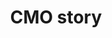 ---
title: CMO story
slug: cmo-story
description: "Ontdek hoe een CMO student groeit van een beginner tot een ervaren professional."
branding: "CMO"
thumbnail:
    url: "cmo-story/thumb.jpg"
    alt: "Het CMO verhaal"
blurred:
    url: "cmo-story/thumb-blur.jpg"
    alt: "Het CMO Verhaal"
intro: 
  - title: "CMO story"
    mobile:
      paragraph:
      - line: "Deze website bevat audio en video. Een optimale gebruikerservaring verkrijg je met een snelle internetverbinding."
    desktop:
      paragraph: 
      - line: "Deze website bevat audio en video. Een optimale gebruikerservaring verkrijg je met een snelle internetverbinding."
      - line: "Je kan zowel muiswiel als pijltjestoetsen gebruiken om te navigeren door het verhaal."
sections:
  - thumb: "slide01.png"
    text:
      position: "right"
      title: 
      - line: "CMO: een lovestory tussen creativiteit en technologie"
        color: "green"
        weight: "bold"
      paragraph:
      - line: "‘Crossmedia Ontwerp’ (CMO) is de afstudeerrichting waar visueel en creatief denken centraal staat, maar waar je evengoed inzicht verwerft in de technische uitvoermogelijkheden zodat je als afgestudeerde designer meteen inzetbaar bent in de boomende creatieve industrie."
    background:
      type: "video"
      url: "drone.mp4"
      gradient: "gradient right"
      mobile: "dark"
      mobile-still: "drone_bg_mobile.jpg"
  - thumb: "slide02.png"
    text:
      position: "left"
      title: 
      - line: "Wat doet een crossmedia-ontwerper"
        color: "pink"
        weight: "bold"
      paragraph:
      - line: "Crossmedia ontwerpers zorgen ervoor dat elke boodschap van een klant een ‘branded experience’ wordt. Huisstijlen ontwikkelen, flyers en magazines vormgeven, lay-out voor web en mobile of digitale bewerking van beelden behoren tot het takenpakket."
        color: "dark"
      - line: "Je leert je ideeën visualiseren met klassieke middelen zoals potlood en papier, maar ook om ze digitaal uit te werken met de meest recente grafische software."
        color: "dark"
    background:
      type: "image"
      url: "slide02.jpg"
      mobile: "light"
  - thumb: "slide03.png"
    text:
      position: "right"
      title: 
      - line: "Technische kennis"
        color: "blue"
        weight: "bold"
      paragraph:
      - line: "Hoe meer je als ontwerper de grafische en digitale uitvoermogelijkheden kent, hoe groter je technologische bagage is, hoe efficiënter je later je klanten zal kunnen bedienen. Maar evengoed zal de opleiding je nieuwsgierigheid aanwakkeren voor de nog onbekende techologieën van morgen."
    background:
      type: "video"
      url: "drukkerij.mp4, drukkerij.webm"
      gradient: "gradient right"
      mobile: "light"
      mobile-still: "drukkerij_mobile.jpg"
  - thumb: "slide04.png"
    text:
      position: "right"
      title: 
      - line: "Eerste jaar"
        color: "orange"
        weight: "bold"
      paragraph:
      - line: "Tijdens het eerste semester volgen alle GDM studenten eenzelfde programma. De competenties die je hierbij verwerft zijn voor alle toekomstige mediaprofessionals essentieel."
        color: "dark"
      - line: "Als CMO’er leg je hier je basis om later de meer complexe creatieve opdrachten te kunnen uitvoeren. Je leert over universele designprincipes en hoe die voor zowel voor web- als printdesigners de sleutel tot een goed ontwerp zijn."
        color: "dark"
    background:
      type: "image"
      url: "slide04.png"
      mobile: "light"
    stickers:
      mobile:
      - url: "navJ2.png"
        position: "bottom center"
        size: "xlarge"
      - url: "beest.gif"
        position: "left bottom"
        size: "xxxlarge"
      desktop:
      - url: "navJ2.png"
        position: "top center"
        size: "xlarge"
      - url: "beest.gif"
        position: "left midden"
        size: "xxlarge"
  - thumb: "slide05.png"
    text:
      position: "right"
      title: 
      - line: "Tweede jaar"
        color: "green"
        weight: "bold"
      paragraph:
      - line: "Vanaf het derde semester gaan we een versnelling hoger en worden de werkstukken complexer, het onderwerp van de briefings wordt realistischer en er wordt meer aandacht besteed aan het uitdenken van een sterk concept. User experience komt voor interactieve projecten op de voorgrond te staan."
    background:
      type: "image"
      url: "slide05.png"
      mobile: "dark"
    stickers:
     mobile:
     - url: "navJ2.png"
       position: "bottom center"
       size: "xlarge"
     desktop:
     - url: "navJ2.png"
       position: "top center"
       size: "xlarge"
  - thumb: "slide06.png"
    text:
      position: "left"
      title: 
      - line: "Keuzetraject Photodesign of Graphic design"
        color: "green"
        weight: "bold"
      paragraph:
      - line: "In semester 4 kan je kiezen om je werkstukken meer op een fotografische basis af te stemmen. Dan wordt je een photodesigner. Verkies je om vanuit puur grafische technieken visuals te creëeren voor je werkstukken dan kies je voor het keuzetraject Graphicdesign."
        color: "dark"
    background:
      type: "video"
      url: "project_kader_2.mp4"
      mobile: "light"
      mobile-still: "kader.jpg"
    stickers:
      mobile:
      - url: "navJ2.png"
        position: "bottom center"
        size: "xlarge"
      desktop:
      - url: "navJ2.png"
        position: "top center"
        size: "xlarge"
  - thumb: "slide07.png"
    text:
      position: "right"
      title: 
      - line: "Derde jaar"
        color: "blue"
        weight: "bold"
      paragraph:
      - line: "In het laatste jaar wordt je verder klaargestoomd voor het werkveld. Je krijgt de ruimte om op basis van een uitdagend pakket aan briefings te sleutelen aan een online portfolio dat als visitekaartje zal dienen voor je eerste sollicitatie. Het laatste semester sluit je af met een stage van 6 weken."
        color: "dark"
    background:
      type: "image"
      url: "wereldkaart_cmostory.png"
      mobile: "dark"
    stickers:
      mobile:
      - url: "navJ3.png"
        position: "bottom center"
        size: "xlarge"
      desktop:
      - url: "navJ3.png"
        position: "top center"
        size: "xlarge"
  - thumb: "slide08.png"
    text:
      title:
      - line: "Bekijk ons interview"
        color: "pink"
        weight: "bold"
        hide: "desktop"
      paragraph:
      - line: ""
        url: "https://vimeo.com/209728426/685e1c6885"
        alt: "Klik hier voor interviews met onze studenten."
        hide: "desktop"
    background:
      type: "video"
      url: "interview.mp4, interview.webm, https://vimeo.com/209728426/685e1c6885"
      mobile: "light"
      mobile-still: "interview_mobile_still.jpg"
  - thumb: "slide09.png"
    text:
      position: "left"
      title:
      - line: "Meer weten?"
        color: "blue"
        weight: "bold"
      paragraph: 
      - line: "Wil je meer zien van onze studenten? Bekijk dan zeker eens de GDM portfolio of breng een bezoekje tijdens een van onze infodagen."
        color: "dark"
    background:
      type: "image"
      url: "slide09.png"
      mobile: "light"
    contact: true
created: 20/01/2017
active: true
enabled: true
order: 1
---